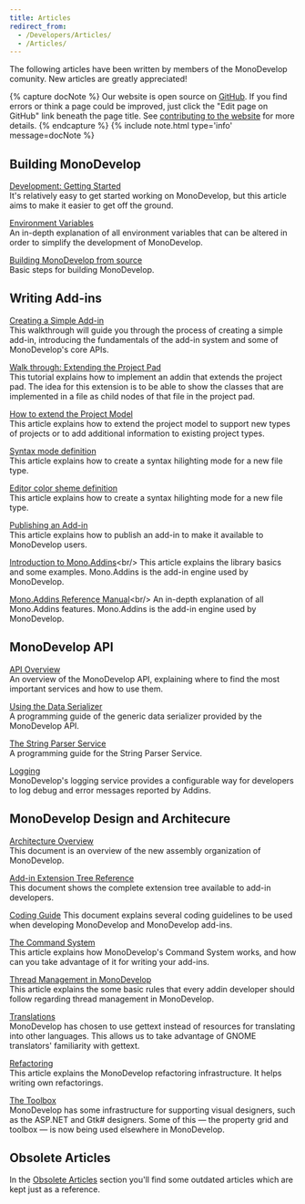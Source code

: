 ```yaml
---
title: Articles
redirect_from:
  - /Developers/Articles/
  - /Articles/
---
```


The following articles have been written by members of the MonoDevelop comunity. New articles are greatly appreciated!

{% capture docNote %}
Our website is open source on [GitHub](https://github.com/mono/md-website). If you find errors or think a page could be improved, just click the "Edit page on GitHub" link beneath the page title. See [contributing to the website](https://github.com/mono/md-website#contributing-to-the-website) for more details.
{% endcapture %}
{% include note.html type='info' message=docNote %}

Building MonoDevelop
--------------------

[Development: Getting Started](/developers/articles/development-getting-started/ "Developers/Articles/Development: Getting Started")<br/>
It's relatively easy to get started working on MonoDevelop, but this article aims to make it easier to get off the ground.

[Environment Variables](/developers/articles/environment-variables/ "Developers/Articles/Environment_Variables")<br/>
An in-depth explanation of all environment variables that can be altered in order to simplify the development of MonoDevelop. 

[Building MonoDevelop from source](/developers/building-monodevelop/)<br/>
Basic steps for building MonoDevelop. 

Writing Add-ins
---------------

[Creating a Simple Add-in](/developers/articles/creating-a-simple-add-in/ "Developers/Articles/Creating a Simple Add-in")<br/>
This walkthrough will guide you through the process of creating a simple add-in, introducing the fundamentals of the add-in system and some of MonoDevelop's core APIs.

[Walk through: Extending the Project Pad](/developers/articles/extending-the-project-pad/ "Developers/Articles/Extending_the_Project_Pad")<br/>
This tutorial explains how to implement an addin that extends the project pad. The idea for this extension is to be able to show the classes that are implemented in a file as child nodes of that file in the project pad.

[How to extend the Project Model](/developers/articles/how-to-extend-the-project-model/ "Developers/Articles/How_to_extend_the_Project_Model")<br/>
This article explains how to extend the project model to support new types of projects or to add additional information to existing project types.

[Syntax mode definition](/developers/articles/syntax-mode-definition/ "Developers/Articles/Syntax Mode Definition")<br/>
This article explains how to create a syntax hilighting mode for a new file type.

[Editor color sheme definition](/developers/articles/color-sheme-definition/ "Developers/Articles/Color Sheme Definition")<br/>
This article explains how to create a syntax hilighting mode for a new file type.

[Publishing an Add-in](/developers/articles/publishing-an-addin/ "Developers/Articles/Publishing an Addin")<br/>
This article explains how to publish an add-in to make it available to MonoDevelop users.

[Introduction to Mono.Addins](http://www.mono-project.com/Introduction_to_Mono.Addins "http://www.mono-project.com/Introduction_to_Mono.Addins")<br/>
This article explains the library basics and some examples. Mono.Addins is the add-in engine used by MonoDevelop.

[Mono.Addins Reference Manual](http://www.mono-project.com/Mono.Addins_Reference_Manual "http://www.mono-project.com/Mono.Addins_Reference_Manual")<br/>
An in-depth explanation of all Mono.Addins features. Mono.Addins is the add-in engine used by MonoDevelop.

MonoDevelop API
---------------

[API Overview](/developers/articles/api-overview/ "Developers/Articles/API Overview")<br/>
An overview of the MonoDevelop API, explaining where to find the most important services and how to use them.

[Using the Data Serializer](/developers/articles/using-the-data-serializer/ "Developers/Articles/Using The Data Serializer")<br/>
A programming guide of the generic data serializer provided by the MonoDevelop API.

[The String Parser Service](/developers/articles/the-string-parser-service/ "Developers/Articles/The String Parser Service")<br/>
A programming guide for the String Parser Service.

[Logging](/developers/articles/logging/ "Developers/Articles/Logging")<br/>
MonoDevelop's logging service provides a configurable way for developers to log debug and error messages reported by Addins.

MonoDevelop Design and Architecure
----------------------------------

[Architecture Overview](/developers/articles/architecture-overview/ "Developers/Articles/Architecture_Overview")<br/>
This document is an overview of the new assembly organization of MonoDevelop.

[Add-in Extension Tree Reference](/developers/articles/extension-tree-reference/ "Developers/Articles/Extension_Tree_Reference")<br/>
This document shows the complete extension tree available to add-in developers.

[Coding Guide](/developers/articles/coding-guide/ "Developers/Articles/Coding_Guide")
This document explains several coding guidelines to be used when developing MonoDevelop and MonoDevelop add-ins.

[The Command System](/developers/articles/the-command-system/ "Developers/Articles/The_Command_System")<br/>
This article explains how MonoDevelop's Command System works, and how can you take advantage of it for writing your add-ins.

[Thread Management in MonoDevelop](/developers/articles/thread-management/ "Developers/Articles/Thread_Management")<br/>
This article explains the some basic rules that every addin developer should follow regarding thread management in MonoDevelop.

[Translations](/developers/articles/translations/ "Developers/Articles/Translations")<br/>
MonoDevelop has chosen to use gettext instead of resources for translating into other languages. This allows us to take advantage of GNOME translators' familiarity with gettext.

[Refactoring](/developers/articles/refactoring/ "Developers/Articles/Refactoring")<br/>
This article explains the MonoDevelop refactoring infrastructure. It helps writing own refactorings.

[The Toolbox](/developers/articles/toolbox/ "Developers/Articles/Toolbox")<br/>
MonoDevelop has some infrastructure for supporting visual designers, such as the ASP.NET and Gtk# designers. Some of this — the property grid and toolbox — is now being used elsewhere in MonoDevelop.

Obsolete Articles
-----------------

In the [Obsolete Articles](/archived/developers/articles/obsolete-articles/ "Developers/Obsolete_Articles") section you'll find some outdated articles which are kept just as a reference.
